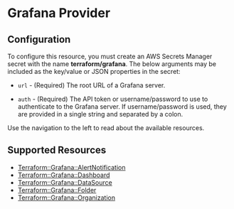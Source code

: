 # Grafana Provider

## Configuration

To configure this resource, you must create an AWS Secrets Manager secret with the name **terraform/grafana**. The below arguments may be included as the key/value or JSON properties in the secret:

* ``url`` - (Required) The root URL of a Grafana server.

* ``auth`` - (Required) The API token or username/password to use to
  authenticate to the Grafana server. If username/password is used, they
  are provided in a single string and separated by a colon.

Use the navigation to the left to read about the available resources.


## Supported Resources

* [Terraform::Grafana::AlertNotification](../resources/grafana/Terraform-Grafana-AlertNotification/docs/README.md)
* [Terraform::Grafana::Dashboard](../resources/grafana/Terraform-Grafana-Dashboard/docs/README.md)
* [Terraform::Grafana::DataSource](../resources/grafana/Terraform-Grafana-DataSource/docs/README.md)
* [Terraform::Grafana::Folder](../resources/grafana/Terraform-Grafana-Folder/docs/README.md)
* [Terraform::Grafana::Organization](../resources/grafana/Terraform-Grafana-Organization/docs/README.md)